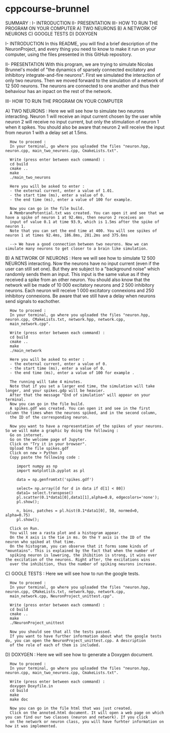 # cppcourse-brunnel

SUMMARY :
I- INTRODUCTION
II- PRESENTATION
III- HOW TO RUN THE PROGRAM ON YOUR COMPUTER
  A) TWO NEURONS
  B) A NETWORK OF NEURONS
  C) GOOGLE TESTS
  D) DOXYGEN

I- INTRODUCTION
In this README, you will find a brief description of the NeuronProject, and every thing you need to know to make it run on your computer, using the files presented in this GitHub repository.

II- PRESENTATION
With this program, we are trying to simulate Nicolas Brunnel's model of "the dynamics of sparsely connected excitatory and inhibitory integrate-and-fire neurons". First we simulated the interaction of only two neurons. Then we moved forward to the simulation of a network of 12 500 neurons. The neurons are connected to one another and thus their behaviour has an inpact on the rest of the network.

III- HOW TO RUN THE PROGRAM ON YOUR COMPUTER


 A) TWO NEURONS :
      Here we will see how to simulate two neurons interacting. Neuron 1 will receive an input current chosen by the user while neuron 2
      will receive no input current, but only the stimulation of neuron 1 when it spikes. You should also be aware that neuron 2 will
      receive the input from neuron 1 with a delay set at 1.5ms.
      
      How to proceed :
      In your terminal, go where you uploaded the files "neuron.hpp, neuron.cpp, main_two_neurons.cpp, CmakeLists.txt".
      
      Write (press enter between each command) :
      cd build
      cmake ..
      make
      ./main_two_neurons
      
      Here you will be asked to enter :
      - the external current, enter a value of 1.01.
      - the start time (ms), enter a value of 0.
      - the end time (ms), enter a value of 100 for example.
      
      Now you can go in the file build.
      A MembranePotential.txt was created. You can open it and see that we have a spike of neuron 1 at 92.4ms, then neuron 2 receives an
      input of value 0.1 at time 93.9, which is 1.5ms after the spike of neuron 1.
      Note that you can set the end time at 400. You will see spikes of neuron 1 at times 92.4ms, 186.8ms, 281.2ms and 375.6ms
      
      --> We have a good connection between two neurons. Now we can simulate many neurons to get closer to a brain like simulation.
     
     
 B) A NETWORK OF NEURONS :
      Here we will see how to simulate 12 500 NEURONS interacting.
      Now the neurons have no input current (even if the user can still set one). But they are subject to a "background noise" which
      randomly sends them an input. This input is the same value as if they received a spike from an other neuron.
      You should also know that the network will be made of 10 000 excitatory neurons and 2 500 inhibitory neurons. Each neuron will
      receive 1 000 excitatory connexions and 250 inhibitory connexions.
      Be aware that we still have a delay when neurons send signals to eachother.
      
      How to proceed :
      In your terminal, go where you uploaded the files "neuron.hpp, neuron.cpp, CMakeLists.txt, network.hpp, network.cpp,
      main_network.cpp".
      
      Write (press enter between each command) :
      cd build
      cmake ..
      make
      ./main_network
      
      Here you will be asked to enter :
      - the external current, enter a value of 0.
      - the start time (ms), enter a value of 0.
      - the end time (ms), enter a value of 100 for example .
      
      The running will take 4 minutes.
      Note that if you set a larger end time, the simulation will take longer, and your spikes.gdp will be heavier.
      After that the message "End of simulation" will appear on your terminal.
      Now you can go in the file build.
      A spikes.gdf was created. You can open it and see in the first column the times when the neurons spiked, and in the second column,
      the ID of the corresponding neuron.
      
      Now you want to have a representation of the spikes of your neurons. So we will make a graphic by doing the following :
      Go on internet.
      Go on the welcome page of Jupyter.
      Click on "Try it in your browser".
      Upload the file spikes.gdf
      Click on new > Python 3
      Copy paste the following code : 
      
         import numpy as np
         import matplotlib.pyplot as pl

         data = np.genfromtxt('spikes.gdf')

         select= np.array([d for d in data if d[1] < 80])
         data1= select.transpose()
         pl.scatter(0.1*data1[0],data1[1],alpha=0.8, edgecolors='none');
         pl.show();

         n, bins, patches = pl.hist(0.1*data1[0], 50, normed=0, alpha=0.75)
         pl.show();
         
      Click on Run.
      You will see a rasta plot and a histogram appear.
      On the X axis is the tie in ms. On the Y axis is the ID of the neuron who spiked at that time.
      On the histogram, you can observe that it forms some kinds of "mountains". This is explained by the fact that when the number of
      spiking neuron is lowering, the ihibition is strong, it wins over the excitation of the neurons. Right after, the excitations wins
      over the inhibition, thus the number of spiking neurons increase.
      
      
 C) GOOLE TESTS :
      Here we will see how to run the google tests.
      
      How to proceed :
      In your terminal, go where you uploaded the files "neuron.hpp, neuron.cpp, CMakeLists.txt, network.hpp, network.cpp,
      main_network.cpp, NeuronProject_unittest.cpp".
      
      Write (press enter between each command) :
      cd build
      cmake ..
      make
      ./NeuronProject_unittest
      
      Now you should see that all the tests passed.
      If you want to have further information about what the google tests do, you can open the NeuronProject_unittest.cpp. A description
      of the role of each of them is included.
      
 D) DOXYGEN :
      Here we will see how to generate a Doxygen document.
      
      How to proceed :
      In your terminal, go where you uploaded the files "neuron.hpp, neuron.cpp, main_two_neurons.cpp, CmakeLists.txt".
      
      Write (press enter between each command) :
      doxygen Doxyfile.in
      cd build
      make
      make doc

      Now you can go in the file html that was just created.
      Click on the annoted.html document. It will open a web page on which you can find our two classes (neuron and network). If you click
      on the network or neuron class, you will have furhter information on how it was implemented.
